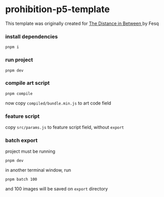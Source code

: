 # prohibition-p5-template

This template was originally created for [The Distance in Between
](https://prohibition.art/project/the-distance-in-between) by Fesq

### install dependencies

```
pnpm i
```

### run project

```
pnpm dev
```

### compile art script

```
pnpm compile
```

now copy `compiled/bundle.min.js` to art code field

### feature script

copy `src/params.js` to feature script field, without `export`

### batch export

project must be running

```
pnpm dev
```

in another terminal window, run

```
pnpm batch 100
```

and 100 images will be saved on `export` directory